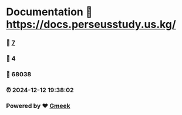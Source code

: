 # Documentation :link: https://docs.perseusstudy.us.kg/ 
### :page_facing_up: [7](https://docs.perseusstudy.us.kg//tag.html) 
### :speech_balloon: 4 
### :hibiscus: 68038 
### :alarm_clock: 2024-12-12 19:38:02 
### Powered by :heart: [Gmeek](https://github.com/Meekdai/Gmeek)
